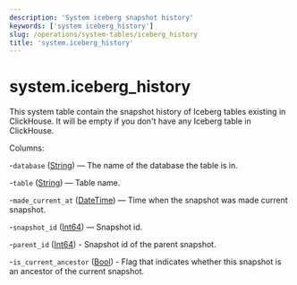```yaml
---
description: 'System iceberg snapshot history'
keywords: ['system iceberg_history']
slug: /operations/system-tables/iceberg_history
title: 'system.iceberg_history'
---
```


# system.iceberg_history

This system table contain the snapshot history of Iceberg tables existing in ClickHouse. It will be empty if you don't have any Iceberg table in ClickHouse.

Columns:

-`database` ([String](../../sql-reference/data-types/string.md)) — The name of the database the table is in.

-`table` ([String](../../sql-reference/data-types/string.md)) — Table name.

-`made_current_at` ([DateTime](../../sql-reference/data-types/uuid.md)) — Time when the snapshot was made current snapshot.

-`snapshot_id` ([Int64](../../sql-reference/data-types/int-uint.md)) — Snapshot id.

-`parent_id` ([Int64](../../sql-reference/data-types/int-uint.md)) - Snapshot id of the parent snapshot.

-`is_current_ancestor` ([Bool](../../sql-reference/data-types/boolean.md)) - Flag that indicates whether this snapshot is an ancestor of the current snapshot.
